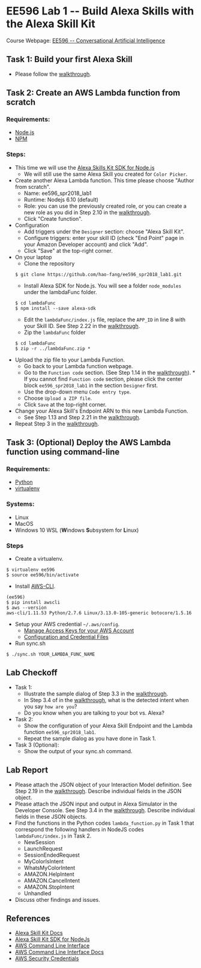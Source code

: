 # EE596 Lab 1 -- Build Alexa Skills with the Alexa Skill Kit

Course Webpage: [EE596 -- Conversational Artificial Intelligence](https://hao-fang.github.io/ee596_spr2018/)

## Task 1: Build your first Alexa Skill
* Please follow the [walkthrough](https://hao-fang.github.io/ee596_spr2018/slides/lab_1-walkthrough.pdf).

## Task 2: Create an AWS Lambda function from scratch
### Requirements:
* [Node.js](https://nodejs.org/en/)
* [NPM](https://www.npmjs.com/)

### Steps:
* This time we will use the [Alexa Skills Kit SDK for Node.js](https://github.com/alexa/alexa-skills-kit-sdk-for-nodejs)
  * We will still use the same Alexa Skill you created for `Color Picker`.
* Create another Alexa Lambda function. This time please choose "Author from scratch".
  * Name: ee596_spr2018_lab1
  * Runtime: Nodejs 6.10 (default)
  * Role: you can use the previously created role, or you can create a new role as you did in Step 2.10 in the [walkthrough](https://hao-fang.github.io/ee596_spr2018/slides/lab_1-walkthrough.pdf).
  * Click "Create function".
* Configuration
  * Add triggers under the `Designer` section: choose "Alexa Skill Kit".
  * Configure triggers: enter your skill ID (check "End Point" page in your Amazon Developer account) and click "Add".
  * Click "Save" at the top-right corner.
* On your laptop
  * Clone the repository
  ```
  $ git clone https://github.com/hao-fang/ee596_spr2018_lab1.git
  ```
  * Install Alexa SDK for Node.js. You will see a folder `node_modules` under the lambdaFunc folder.
  ```
  $ cd lambdaFunc
  $ npm install --save alexa-sdk
  ```
  * Edit the `lambdaFunc/index.js` file, replace the `APP_ID` in line 8 with your Skill ID. See Step 2.22 in the [walkthrough](https://hao-fang.github.io/ee596_spr2018/slides/lab_1-walkthrough.pdf).
  * Zip the `lambdaFunc` folder
  ```
  $ cd lambdaFunc
  $ zip -r ../lambdaFunc.zip *
  ```
* Upload the zip file to your Lambda Function.
  * Go back to your Lambda function webpage. 
  * Go to the `Function code` section. (See Step 1.14 in the [walkthrough](https://hao-fang.github.io/ee596_spr2018/slides/lab_1-walkthrough.pdf)).
		* If you cannot find `Function code` section, please click the center block `ee596_spr2018_lab1` in the section `Designer` first.
  * Use the drop-down menu `Code entry type`.
  * Choose `Upload a ZIP file`.
  * Click `Save` at the top-right corner.
* Change your Alexa Skill's Endpoint ARN to this new Lambda Function.
	* See Step 1.13 and Step 2.21 in the [walkthrough](https://hao-fang.github.io/ee596_spr2018/slides/lab_1-walkthrough.pdf).
* Repeat Step 3 in the [walkthrough](https://hao-fang.github.io/ee596_spr2018/slides/lab_1-walkthrough.pdf).


## Task 3: (Optional) Deploy the AWS Lambda function using command-line

### Requirements:
* [Python](https://www.python.org/)
* [virtualenv](https://virtualenv.pypa.io/en/stable/)

### Systems:
* Linux
* MacOS
* Windows 10 WSL (**W**indows **S**ubsystem for **L**inux)

### Steps
* Create a virtualenv.
```
$ virtualenv ee596
$ source ee596/bin/activate
```
* Install [AWS-CLI](https://aws.amazon.com/cli/).
```
(ee596)
$ pip install awscli
$ aws --version
aws-cli/1.11.53 Python/2.7.6 Linux/3.13.0-105-generic botocore/1.5.16
```
* Setup your AWS credential `~/.aws/config`.
  * [Manage Access Keys for your AWS Account](https://docs.aws.amazon.com/general/latest/gr/managing-aws-access-keys.html)
  * [Configuration and Credential Files](https://docs.aws.amazon.com/cli/latest/userguide/cli-config-files.html)
* Run sync.sh
```
$ ./sync.sh YOUR_LAMBDA_FUNC_NAME
```

## Lab Checkoff
* Task 1:
  * Illustrate the sample dialog of Step 3.3 in the [walkthrough](https://hao-fang.github.io/ee596_spr2018/slides/lab_1-walkthrough.pdf).
  * In Step 3.4 of in the [walkthrough](https://hao-fang.github.io/ee596_spr2018/slides/lab_1-walkthrough.pdf), what is the detected intent when you say `how are you`?
  * Do you know when you are talking to your bot vs. Alexa?
* Task 2:
  * Show the configuration of your Alexa Skill Endpoint and the Lambda function `ee596_spr2018_lab1`.
  * Repeat the sample dialog as you have done in Task 1.
* Task 3 (Optional):
  * Show the output of your sync.sh command.

## Lab Report
* Please attach the JSON object of your Interaction Model definition. See Step
  2.19 in the [walkthrough](https://hao-fang.github.io/ee596_spr2018/slides/lab_1-walkthrough.pdf). 
  Describe individual fields in the JSON object.
* Please attach the JSON input and output in Alexa Simulator in the Developer
  Console. See Step 3.4 in the [walkthrough](https://hao-fang.github.io/ee596_spr2018/slides/lab_1-walkthrough.pdf).
  Describe individual fields in these JSON objects.
* Find the functions in the Python codes `lambda_function.py` in Task 1 that
  correspond the following handlers in NodeJS codes `lambdaFunc/index.js` in Task 2.
    * NewSession
    * LaunchRequest
    * SessionEndedRequest
    * MyColorIsIntent
    * WhatsMyColorIntent
    * AMAZON.HelpIntent
    * AMAZON.CancelIntent
    * AMAZON.StopIntent
    * Unhandled
* Discuss other findings and issues.

## References
* [Alexa Skill Kit Docs](https://developer.amazon.com/docs/ask-overviews/build-skills-with-the-alexa-skills-kit.html)
* [Alexa Skill Kit SDK for NodeJs](https://github.com/alexa/alexa-skills-kit-sdk-for-nodejs)
* [AWS Command Line Interface](https://aws.amazon.com/cli/)
* [AWS Command Line Interface Docs](https://docs.aws.amazon.com/cli/latest/userguide/cli-chap-welcome.html)
* [AWS Security Credentials](https://docs.aws.amazon.com/general/latest/gr/aws-security-credentials.html)

